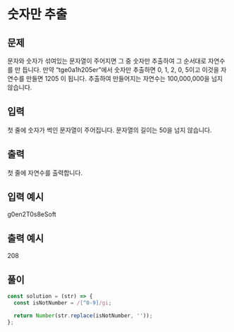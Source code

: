 # 숫자만 추출

## 문제

문자와 숫자가 섞여있는 문자열이 주어지면 그 중 숫자만 추출하여 그 순서대로 자연수를 만 듭니다.
만약 “tge0a1h205er”에서 숫자만 추출하면 0, 1, 2, 0, 5이고 이것을 자연수를 만들면 1205 이 됩니다.
추출하여 만들어지는 자연수는 100,000,000을 넘지 않습니다.

## 입력

첫 줄에 숫자가 썩인 문자열이 주어집니다. 문자열의 길이는 50을 넘지 않습니다.

## 출력

첫 줄에 자연수를 출력합니다.

## 입력 예시

g0en2T0s8eSoft

## 출력 예시

208

## 풀이

```javascript
const solution = (str) => {
  const isNotNumber = /[^0-9]/gi;

  return Number(str.replace(isNotNumber, ''));
};
```
